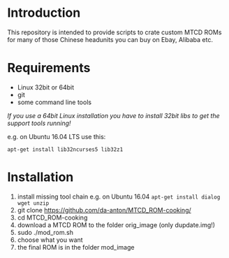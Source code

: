 # Introduction

This repository is intended to provide scripts to crate custom MTCD ROMs for many of those Chinese headunits you can buy on Ebay, Alibaba etc. 

# Requirements

- Linux 32bit or 64bit
- git
- some command line tools

*If you use a 64bit Linux installation you have to install 32bit libs to get the support tools running!*

e.g. on Ubuntu 16.04 LTS use this:

`apt-get install lib32ncurses5 lib32z1`

# Installation

1. install missing tool chain e.g. on Ubuntu 16.04 `apt-get install dialog wget unzip`
2. git clone https://github.com/da-anton/MTCD_ROM-cooking/
3. cd MTCD_ROM-cooking
4. download a MTCD ROM to the folder orig_image (only dupdate.img!)
5. sudo ./mod_rom.sh
6. choose what you want
7. the final ROM is in the folder mod_image

